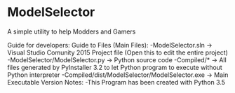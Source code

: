 # ModelSelector
A simple utility to help Modders and Gamers

Guide for developers:
    Guide to Files (Main Files):
        -ModelSelector.sln -> Visual Studio Comunity 2015 Project file (Open this to edit the entire project)
        -ModelSelector/ModelSelector.py -> Python source code
        -Compiled/* -> All files generated by PyInstaller 3.2 to let Python program to execute without Python interpreter
        -Compiled/dist/ModelSelector/ModelSelector.exe -> Main Executable
    Version Notes:
        -This Program has been created with Python 3.5